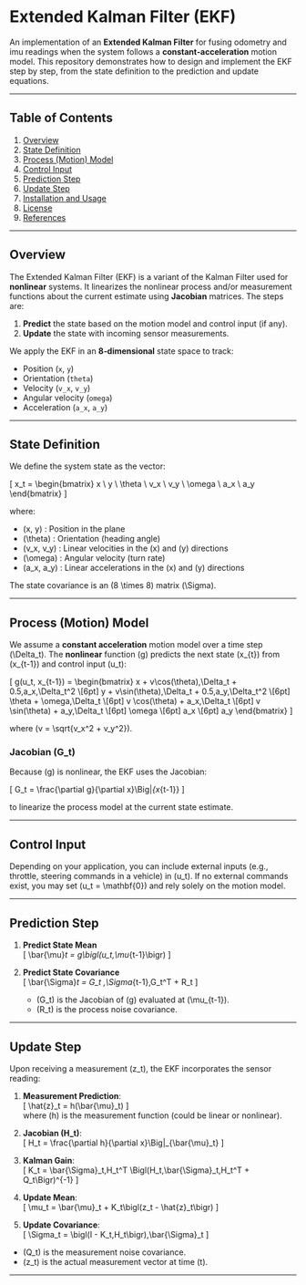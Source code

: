 # Extended Kalman Filter (EKF)

An implementation of an **Extended Kalman Filter** for fusing odometry and imu readings when the system follows a **constant‐acceleration** motion model. This repository demonstrates how to design and implement the EKF step by step, from the state definition to the prediction and update equations. 

---

## Table of Contents

1. [Overview](#overview)  
2. [State Definition](#state-definition)  
3. [Process (Motion) Model](#process-motion-model)  
4. [Control Input](#control-input)  
5. [Prediction Step](#prediction-step)  
6. [Update Step](#update-step)  
7. [Installation and Usage](#installation-and-usage)  
8. [License](#license)  
9. [References](#references)  

---

## Overview

The Extended Kalman Filter (EKF) is a variant of the Kalman Filter used for **nonlinear** systems. It linearizes the nonlinear process and/or measurement functions about the current estimate using **Jacobian** matrices. The steps are:

1. **Predict** the state based on the motion model and control input (if any).  
2. **Update** the state with incoming sensor measurements.

We apply the EKF in an **8‐dimensional** state space to track:
- Position (`x`, `y`)
- Orientation (`theta`)
- Velocity (`v_x`, `v_y`)
- Angular velocity (`omega`)
- Acceleration (`a_x`, `a_y`)

---

## State Definition

We define the system state as the vector:

\[
x_t = 
\begin{bmatrix}
x \\ 
y \\ 
\theta \\
v_x \\
v_y \\
\omega \\
a_x \\
a_y 
\end{bmatrix}
\]

where:

- \(x, y\) : Position in the plane  
- \(\theta\) : Orientation (heading angle)  
- \(v_x, v_y\) : Linear velocities in the \(x\) and \(y\) directions  
- \(\omega\) : Angular velocity (turn rate)  
- \(a_x, a_y\) : Linear accelerations in the \(x\) and \(y\) directions  

The state covariance is an \(8 \times 8\) matrix \(\Sigma\).  

---

## Process (Motion) Model

We assume a **constant acceleration** motion model over a time step \(\Delta_t\). The **nonlinear** function \(g\) predicts the next state \(x_{t}\) from \(x_{t-1}\) and control input \(u_t\):

\[
g(u_t, x_{t-1}) =
\begin{bmatrix}
x + v\cos(\theta)\,\Delta_t + 0.5\,a_x\,\Delta_t^2 \\[6pt]
y + v\sin(\theta)\,\Delta_t + 0.5\,a_y\,\Delta_t^2 \\[6pt]
\theta + \omega\,\Delta_t \\[6pt]
v \cos(\theta) + a_x\,\Delta_t \\[6pt]
v \sin(\theta) + a_y\,\Delta_t \\[6pt]
\omega \\[6pt]
a_x \\[6pt]
a_y
\end{bmatrix}
\]

where \(v = \sqrt{v_x^2 + v_y^2}\). 

### Jacobian \(G_t\)
Because \(g\) is nonlinear, the EKF uses the Jacobian:

\[
G_t = \frac{\partial g}{\partial x}\Big|_{x_{t-1}}
\]

to linearize the process model at the current state estimate.

---

## Control Input

Depending on your application, you can include external inputs (e.g., throttle, steering commands in a vehicle) in \(u_t\). If no external commands exist, you may set \(u_t = \mathbf{0}\) and rely solely on the motion model.

---

## Prediction Step

1. **Predict State Mean**  
   \[
   \bar{\mu}_t = g\bigl(u_t,\mu_{t-1}\bigr)
   \]

2. **Predict State Covariance**  
   \[
   \bar{\Sigma}_t = G_t \,\Sigma_{t-1}\,G_t^T + R_t
   \]
   - \(G_t\) is the Jacobian of \(g\) evaluated at \(\mu_{t-1}\).  
   - \(R_t\) is the process noise covariance.

---

## Update Step

Upon receiving a measurement \(z_t\), the EKF incorporates the sensor reading:

1. **Measurement Prediction**:  
   \[
   \hat{z}_t = h(\bar{\mu}_t)
   \]  
   where \(h\) is the measurement function (could be linear or nonlinear).

2. **Jacobian \(H_t\)**:  
   \[
   H_t = \frac{\partial h}{\partial x}\Big|_{\bar{\mu}_t}
   \]

3. **Kalman Gain**:  
   \[
   K_t = \bar{\Sigma}_t\,H_t^T \Bigl(H_t\,\bar{\Sigma}_t\,H_t^T + Q_t\Bigr)^{-1}
   \]

4. **Update Mean**:  
   \[
   \mu_t = \bar{\mu}_t + K_t\bigl(z_t - \hat{z}_t\bigr)
   \]

5. **Update Covariance**:  
   \[
   \Sigma_t = \bigl(I - K_t\,H_t\bigr)\,\bar{\Sigma}_t
   \]

- \(Q_t\) is the measurement noise covariance.  
- \(z_t\) is the actual measurement vector at time \(t\).

---

